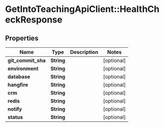 # GetIntoTeachingApiClient::HealthCheckResponse

## Properties
Name | Type | Description | Notes
------------ | ------------- | ------------- | -------------
**git_commit_sha** | **String** |  | [optional] 
**environment** | **String** |  | [optional] 
**database** | **String** |  | [optional] 
**hangfire** | **String** |  | [optional] 
**crm** | **String** |  | [optional] 
**redis** | **String** |  | [optional] 
**notify** | **String** |  | [optional] 
**status** | **String** |  | [optional] 


